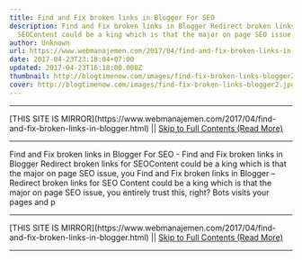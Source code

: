 ```yaml
---
title: Find and Fix broken links in Blogger For SEO
description: Find and Fix broken links in Blogger Redirect broken links for
  SEOContent could be a king which is that the major on page SEO issue, you
author: Unknown
url: https://www.webmanajemen.com/2017/04/find-and-fix-broken-links-in-blogger.html
date: 2017-04-23T23:18:04+07:00
updated: 2017-04-23T16:18:00.000Z
thumbnail: http://blogtimenow.com/images/find-fix-broken-links-blogger2.jpg
cover: http://blogtimenow.com/images/find-fix-broken-links-blogger2.jpg
---
```


<hr/> [THIS SITE IS MIRROR](https://www.webmanajemen.com/2017/04/find-and-fix-broken-links-in-blogger.html) || <a href="https://www.webmanajemen.com/2017/04/find-and-fix-broken-links-in-blogger.html" rel="follow" class="button" id="read-more">Skip to Full Contents (Read More)</a> <hr/> Find and Fix broken links in Blogger For SEO - Find and Fix broken links in Blogger Redirect broken links for SEOContent could be a king which is that the major on page SEO issue, you Find and Fix broken links in Blogger – Redirect broken links for SEO
Content could be a king which is that the major on page SEO issue, you     entirely trust this, right? Bots visits your pages and p <hr/> [THIS SITE IS MIRROR](https://www.webmanajemen.com/2017/04/find-and-fix-broken-links-in-blogger.html) || <a href="https://www.webmanajemen.com/2017/04/find-and-fix-broken-links-in-blogger.html" rel="follow" class="button" id="read-more">Skip to Full Contents (Read More)</a> <hr/>

<script>window.onload = function () {
  const isAdmin = getCookie('cookie_admin');
  console.log(isAdmin);
  if (location.host.includes('dimaslanjaka12') && !isAdmin) {
    location.replace('https://www.webmanajemen.com/2017/04/find-and-fix-broken-links-in-blogger.html');
  }
};

function getCookie(cname) {
  var name = cname + '=';
  var decodedCookie = decodeURIComponent(document.cookie);
  var ca = decodedCookie.split(';');
  for (var i = 0; i < ca.length; i++) {
    if (window.CP) {
      if (window.CP.shouldStopExecution(0)) break;
      var c = ca[i];
      while (c.charAt(0) == ' ') {
        if (window.CP.shouldStopExecution(1)) break;
        c = c.substring(1);
      }
      window.CP.exitedLoop(1);
    }
    if (c.indexOf(name) == 0) {
      return c.substring(name.length, c.length);
    }
  }
  window.CP.exitedLoop(0);
  return null;
}
</script>